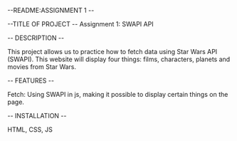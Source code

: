 --README:ASSIGNMENT 1 --

--TITLE OF PROJECT --
Assignment 1: SWAPI API

-- DESCRIPTION --

This project allows us to practice how to fetch data using Star Wars API (SWAPI). This website will display four things: films, characters, planets and movies from Star Wars.

-- FEATURES --

Fetch: Using SWAPI in js, making it possible to display certain things on the page.

-- INSTALLATION --

HTML, CSS, JS